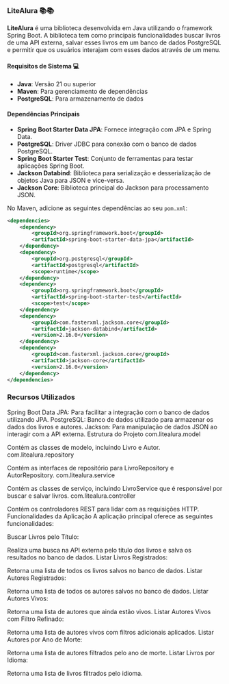 ### LiteAlura 📚📚

**LiteAlura** é uma biblioteca desenvolvida em Java utilizando o framework Spring Boot. A biblioteca tem como principais funcionalidades buscar livros de uma API externa, salvar esses livros em um banco de dados PostgreSQL e permitir que os usuários interajam com esses dados através de um menu.

#### Requisitos de Sistema 💻

- **Java**: Versão 21 ou superior
- **Maven**: Para gerenciamento de dependências
- **PostgreSQL**: Para armazenamento de dados

#### Dependências Principais

- **Spring Boot Starter Data JPA**: Fornece integração com JPA e Spring Data.
- **PostgreSQL**: Driver JDBC para conexão com o banco de dados PostgreSQL.
- **Spring Boot Starter Test**: Conjunto de ferramentas para testar aplicações Spring Boot.
- **Jackson Databind**: Biblioteca para serialização e desserialização de objetos Java para JSON e vice-versa.
- **Jackson Core**: Biblioteca principal do Jackson para processamento JSON.

No Maven, adicione as seguintes dependências ao seu `pom.xml`:

```xml
<dependencies>
    <dependency>
        <groupId>org.springframework.boot</groupId>
        <artifactId>spring-boot-starter-data-jpa</artifactId>
    </dependency>
    <dependency>
        <groupId>org.postgresql</groupId>
        <artifactId>postgresql</artifactId>
        <scope>runtime</scope>
    </dependency>
    <dependency>
        <groupId>org.springframework.boot</groupId>
        <artifactId>spring-boot-starter-test</artifactId>
        <scope>test</scope>
    </dependency>
    <dependency>
        <groupId>com.fasterxml.jackson.core</groupId>
        <artifactId>jackson-databind</artifactId>
        <version>2.16.0</version>
    </dependency>
    <dependency>
        <groupId>com.fasterxml.jackson.core</groupId>
        <artifactId>jackson-core</artifactId>
        <version>2.16.0</version>
    </dependency>
</dependencies>
```

### Recursos Utilizados

Spring Boot Data JPA: Para facilitar a integração com o banco de dados utilizando JPA.
PostgreSQL: Banco de dados utilizado para armazenar os dados dos livros e autores.
Jackson: Para manipulação de dados JSON ao interagir com a API externa.
Estrutura do Projeto
com.litealura.model

Contém as classes de modelo, incluindo Livro e Autor.
com.litealura.repository

Contém as interfaces de repositório para LivroRepository e AutorRepository.
com.litealura.service

Contém as classes de serviço, incluindo LivroService que é responsável por buscar e salvar livros.
com.litealura.controller

Contém os controladores REST para lidar com as requisições HTTP.
Funcionalidades da Aplicação
A aplicação principal oferece as seguintes funcionalidades:

Buscar Livros pelo Título:

Realiza uma busca na API externa pelo título dos livros e salva os resultados no banco de dados.
Listar Livros Registrados:

Retorna uma lista de todos os livros salvos no banco de dados.
Listar Autores Registrados:

Retorna uma lista de todos os autores salvos no banco de dados.
Listar Autores Vivos:

Retorna uma lista de autores que ainda estão vivos.
Listar Autores Vivos com Filtro Refinado:

Retorna uma lista de autores vivos com filtros adicionais aplicados.
Listar Autores por Ano de Morte:

Retorna uma lista de autores filtrados pelo ano de morte.
Listar Livros por Idioma:

Retorna uma lista de livros filtrados pelo idioma.
